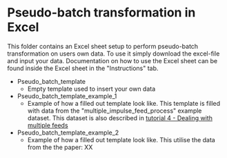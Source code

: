 # Pseudo-batch transformation in Excel
This folder contains an Excel sheet setup to perform pseudo-batch transformation on users own data. To use it simply download the excel-file and input your data. Documentation on how to use the Excel sheet can be found inside the Excel sheet in the "Instructions" tab.

- Pseudo_batch_template
    - Empty template used to insert your own data
- Pseudo_batch_template_example_1
    -  Example of how a filled out template look like. This template is filled with data from the "multiple_impulse_feed_process" example dataset. This dataset is also described in [tutorial 4 - Dealing with multiple feeds](../docs/Tutorials/4%20-%20Dealing%20with%20multiple%20feeds.ipynb)
- Pseudo_batch_template_example_2
    - Example of how a filled out template look like. This utilise the data from the the paper: XX